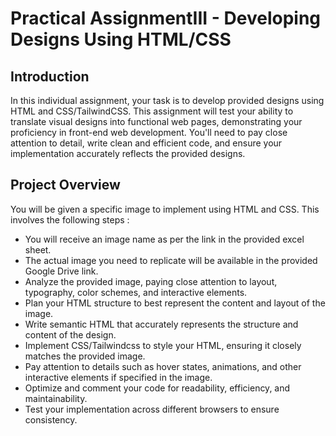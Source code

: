 # Practical AssignmentIII - Developing Designs Using HTML/CSS

## Introduction
In this individual assignment, your task is to develop provided designs using HTML and
CSS/TailwindCSS. This assignment will test your ability to translate visual designs into functional
web pages, demonstrating your proficiency in front-end web development. You'll need to pay close
attention to detail, write clean and efficient code, and ensure your implementation accurately
reflects the provided designs.

## Project Overview

You will be given a specific image to implement using HTML and CSS. This involves the following
steps  :
*  You will receive an image name as per the link in the provided excel sheet.
* The actual image you need to replicate will be available in the provided Google Drive link.
* Analyze the provided image, paying close attention to layout, typography, color schemes,
and interactive elements.
*  Plan your HTML structure to best represent the content and layout of the image.
* Write semantic HTML that accurately represents the structure and content of the design.
* Implement CSS/Tailwindcss to style your HTML, ensuring it closely matches the provided
image.
* Pay attention to details such as hover states, animations, and other interactive elements if
specified in the image.
* Optimize and comment your code for readability, efficiency, and maintainability.
* Test your implementation across different browsers to ensure consistency.
